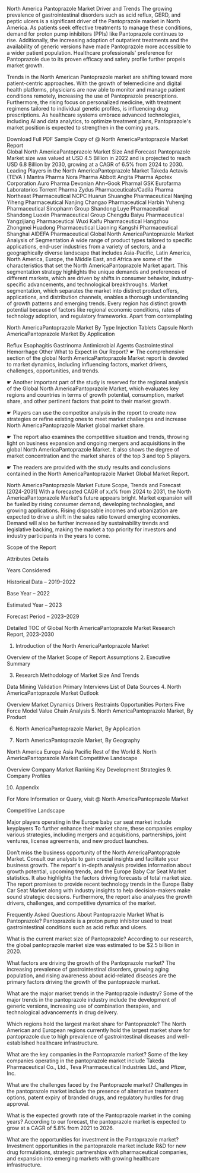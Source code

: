 North America Pantoprazole Market Driver and Trends
The growing prevalence of gastrointestinal disorders such as acid reflux, GERD, and peptic ulcers is a significant driver of the Pantoprazole market in North America. As patients seek effective treatments to manage these conditions, demand for proton pump inhibitors (PPIs) like Pantoprazole continues to rise. Additionally, the increasing adoption of outpatient treatments and the availability of generic versions have made Pantoprazole more accessible to a wider patient population. Healthcare professionals' preference for Pantoprazole due to its proven efficacy and safety profile further propels market growth.

Trends in the North American Pantoprazole market are shifting toward more patient-centric approaches. With the growth of telemedicine and digital health platforms, physicians are now able to monitor and manage patient conditions remotely, increasing the use of Pantoprazole prescriptions. Furthermore, the rising focus on personalized medicine, with treatment regimens tailored to individual genetic profiles, is influencing drug prescriptions. As healthcare systems embrace advanced technologies, including AI and data analytics, to optimize treatment plans, Pantoprazole's market position is expected to strengthen in the coming years.

Download Full PDF Sample Copy of @ North AmericaPantoprazole Market Report  
Global North AmericaPantoprazole Market Size And Forecast
Pantoprazole Market size was valued at USD 4.5 Billion in 2022 and is projected to reach USD 6.8 Billion by 2030, growing at a CAGR of 6.5% from 2024 to 2030.
Leading Players in the North AmericaPantoprazole Market
Takeda
Actavis (TEVA )
Mantra Pharma
Nora Pharma
Abbott
Angita Pharma
Apotex Corporation
Auro Pharma
Devonian
Ahn-Gook Pharmal
GSK
Eurofarma Laboratorios
Torrent Pharma
Zydus Pharmaceuticals/Cadila Pharma
Northeast Pharmaceutical
NCPC
Huarun Shuanghe Pharmaceutical
Nanjing Yiheng Pharmaceutical
Nanjing Changao Pharmaceutical
Harbin Yuheng Pharmaceutical
Sinopharm Group
Shandong Luye Pharmaceutical
Shandong Luoxin Pharmaceutical Group
Chengdu Baiyu Pharmaceutical
Yangzijiang Pharmaceutical
Wuxi Kaifu Pharmaceutical
Hangzhou Zhongmei Huadong Pharmaceutical
Liaoning Kangshi Pharmaceutical
Shanghai AIDEFA Pharmaceutical
Global North AmericaPantoprazole Market Analysis of Segmentation
A wide range of product types tailored to specific applications, end-user industries from a variety of sectors, and a geographically diverse landscape that includes Asia-Pacific, Latin America, North America, Europe, the Middle East, and Africa are some of the characteristics that set the North AmericaPantoprazole Market apart. This segmentation strategy highlights the unique demands and preferences of different markets, which are driven by shifts in consumer behavior, industry-specific advancements, and technological breakthroughs. Market segmentation, which separates the market into distinct product offers, applications, and distribution channels, enables a thorough understanding of growth patterns and emerging trends. Every region has distinct growth potential because of factors like regional economic conditions, rates of technology adoption, and regulatory frameworks. Apart from contemplating

North AmericaPantoprazole Market By Type
Injection
Tablets
Capsule
North AmericaPantoprazole Market By Application

Reflux Esophagitis
Gastrinoma
Antimicrobial Agents
Gastrointestinal Hemorrhage
Other
What to Expect in Our Report?
☛ The comprehensive section of the global North AmericaPantoprazole Market report is devoted to market dynamics, including influencing factors, market drivers, challenges, opportunities, and trends.

☛ Another important part of the study is reserved for the regional analysis of the Global North AmericaPantoprazole Market, which evaluates key regions and countries in terms of growth potential, consumption, market share, and other pertinent factors that point to their market growth.

☛ Players can use the competitor analysis in the report to create new strategies or refine existing ones to meet market challenges and increase North AmericaPantoprazole Market global market share.

☛ The report also examines the competitive situation and trends, throwing light on business expansion and ongoing mergers and acquisitions in the global North AmericaPantoprazole Market. It also shows the degree of market concentration and the market shares of the top 3 and top 5 players.

☛ The readers are provided with the study results and conclusions contained in the North AmericaPantoprazole Market Global Market Report.

North AmericaPantoprazole Market Future Scope, Trends and Forecast [2024-2031]
With a forecasted CAGR of x.x% from 2024 to 2031, the North AmericaPantoprazole Market's future appears bright. Market expansion will be fueled by rising consumer demand, developing technologies, and growing applications. Rising disposable incomes and urbanization are expected to drive a shift in the sales ratio toward emerging economies. Demand will also be further increased by sustainability trends and legislative backing, making the market a top priority for investors and industry participants in the years to come.

Scope of the Report

Attributes Details

Years Considered

Historical Data – 2019–2022

Base Year – 2022

Estimated Year – 2023

Forecast Period – 2023–2029

Detailed TOC of Global North AmericaPantoprazole Market Research Report, 2023-2030
1. Introduction of the North AmericaPantoprazole Market

Overview of the Market
Scope of Report
Assumptions
2. Executive Summary

3. Research Methodology of Market Size And Trends

Data Mining
Validation
Primary Interviews
List of Data Sources
4. North AmericaPantoprazole Market Outlook

Overview
Market Dynamics
Drivers
Restraints
Opportunities
Porters Five Force Model
Value Chain Analysis
5. North AmericaPantoprazole Market, By Product

6. North AmericaPantoprazole Market, By Application

7. North AmericaPantoprazole Market, By Geography

North America
Europe
Asia Pacific
Rest of the World
8. North AmericaPantoprazole Market Competitive Landscape

Overview
Company Market Ranking
Key Development Strategies
9. Company Profiles

10. Appendix

For More Information or Query, visit @ North AmericaPantoprazole Market

Competitive Landscape

Major players operating in the Europe baby car seat market include keyplayers To further enhance their market share, these companies employ various strategies, including mergers and acquisitions, partnerships, joint ventures, license agreements, and new product launches.

Don’t miss the business opportunity of the North AmericaPantoprazole Market. Consult our analysts to gain crucial insights and facilitate your business growth.
The report's in-depth analysis provides information about growth potential, upcoming trends, and the Europe Baby Car Seat Market statistics. It also highlights the factors driving forecasts of total market size. The report promises to provide recent technology trends in the Europe Baby Car Seat Market along with industry insights to help decision-makers make sound strategic decisions. Furthermore, the report also analyses the growth drivers, challenges, and competitive dynamics of the market.

Frequently Asked Questions About Pantoprazole Market
What is Pantoprazole?
Pantoprazole is a proton pump inhibitor used to treat gastrointestinal conditions such as acid reflux and ulcers.

What is the current market size of Pantoprazole?
According to our research, the global pantoprazole market size was estimated to be $2.5 billion in 2020.

What factors are driving the growth of the Pantoprazole market?
The increasing prevalence of gastrointestinal disorders, growing aging population, and rising awareness about acid-related diseases are the primary factors driving the growth of the pantoprazole market.

What are the major market trends in the Pantoprazole industry?
Some of the major trends in the pantoprazole industry include the development of generic versions, increasing use of combination therapies, and technological advancements in drug delivery.

Which regions hold the largest market share for Pantoprazole?
The North American and European regions currently hold the largest market share for pantoprazole due to high prevalence of gastrointestinal diseases and well-established healthcare infrastructure.

What are the key companies in the Pantoprazole market?
Some of the key companies operating in the pantoprazole market include Takeda Pharmaceutical Co., Ltd., Teva Pharmaceutical Industries Ltd., and Pfizer, Inc.

What are the challenges faced by the Pantoprazole market?
Challenges in the pantoprazole market include the presence of alternative treatment options, patent expiry of branded drugs, and regulatory hurdles for drug approval.

What is the expected growth rate of the Pantoprazole market in the coming years?
According to our forecast, the pantoprazole market is expected to grow at a CAGR of 5.8% from 2021 to 2026.

What are the opportunities for investment in the Pantoprazole market?
Investment opportunities in the pantoprazole market include R&D for new drug formulations, strategic partnerships with pharmaceutical companies, and expansion into emerging markets with growing healthcare infrastructure.
